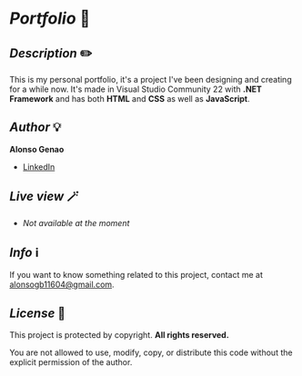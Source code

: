 # _Portfolio_ 💎

## _Description_ ✏️
This is my personal portfolio, it's a project I've been designing and creating for a while now. It's made in Visual Studio Community 22 with **.NET Framework** and has both **HTML** and **CSS** as well as **JavaScript**.

## _Author_ 💡
**Alonso Genao**

* [LinkedIn](https://www.linkedin.com/in/alonsogb11/)

## _Live view_ 🪄

* _Not available at the moment_

## _Info_ ℹ️
If you want to know something related to this project, contact me at alonsogb11604@gmail.com.

## _License_ 📄
This project is protected by copyright. **All rights reserved.**  

You are not allowed to use, modify, copy, or distribute this code without the explicit permission of the author.  
